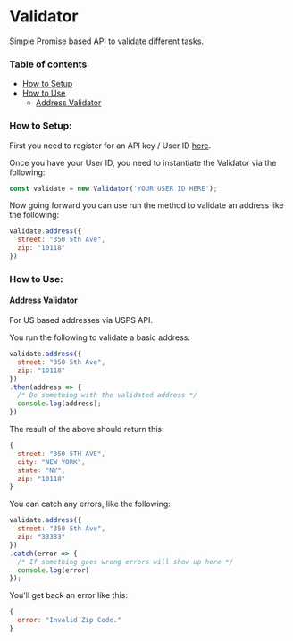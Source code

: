 # Validator

Simple Promise based API to validate different tasks.

### Table of contents
  * [How to Setup](#how-to-setup)
  * [How to Use](#how-to-use)
    * [Address Validator](#address-validator)

### How to Setup:

First you need to register for an API key / User ID [here](https://www.usps.com/business/web-tools-apis/welcome.htm).

Once you have your User ID, you need to instantiate the Validator via the following:

```javascript
const validate = new Validator('YOUR USER ID HERE');
```

Now going forward you can use run the method to validate an address like the following:

```javascript
validate.address({
  street: "350 5th Ave",
  zip: "10118"
})
```

### How to Use:

#### Address Validator

For US based addresses via USPS API.

You run the following to validate a basic address:

```javascript
validate.address({
  street: "350 5th Ave",
  zip: "10118"
})
.then(address => {
  /* Do something with the validated address */
  console.log(address);
})
```

The result of the above should return this:

```javascript
{
  street: "350 5TH AVE",
  city: "NEW YORK",
  state: "NY",
  zip: "10118"
}
```

You can catch any errors, like the following:

```javascript
validate.address({
  street: "350 5th Ave",
  zip: "33333"
})
.catch(error => {
  /* If something goes wrong errors will show up here */
  console.log(error)
});
```

You'll get back an error like this:

```javascript
{
  error: "Invalid Zip Code."
}
```